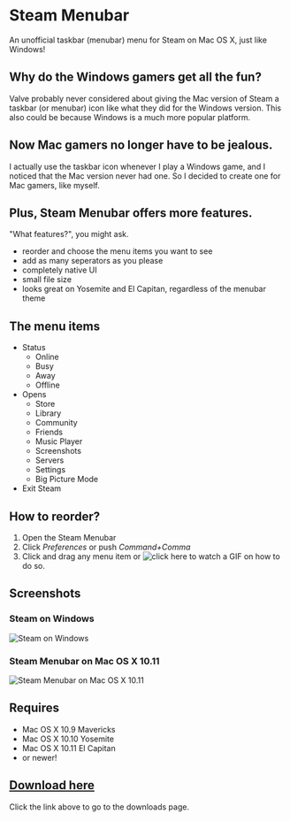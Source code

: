 # Steam Menubar
An unofficial taskbar (menubar) menu for Steam on Mac OS X, just like Windows!

## Why do the Windows gamers get all the fun?
Valve probably never considered about giving the Mac version of Steam a taskbar (or menubar) icon like what they did for the Windows version. This also could be because Windows is a much more popular platform.

## Now Mac gamers no longer have to be jealous.
I actually use the taskbar icon whenever I play a Windows game, and I noticed that the Mac version never had one. So I decided to create one for Mac gamers, like myself.

## Plus, Steam Menubar offers more features.
"What features?", you might ask.
- reorder and choose the menu items you want to see
- add as many seperators as you please
- completely native UI
- small file size
- looks great on Yosemite and El Capitan, regardless of the menubar theme

## The menu items
- Status
  - Online
  - Busy
  - Away
  - Offline
- Opens
  - Store
  - Library
  - Community
  - Friends
  - Music Player
  - Screenshots
  - Servers
  - Settings
  - Big Picture Mode
- Exit Steam

## How to reorder?
1. Open the Steam Menubar
2. Click *Preferences* or push *Command+Comma*
3. Click and drag any menu item
or ![click here to watch a GIF](http://i.imgur.com/gIGBAcA.gifv) on how to do so.

## Screenshots
### Steam on Windows
![Steam on Windows](http://tac61.weebly.com/uploads/1/3/4/0/13407148/a_orig.png)

### Steam Menubar on Mac OS X 10.11
![Steam Menubar on Mac OS X 10.11](http://tac61.weebly.com/uploads/1/3/4/0/13407148/screen-shot-2016-07-09-at-11-32-41-pm_orig.png)

## Requires
- Mac OS X 10.9 Mavericks
- Mac OS X 10.10 Yosemite
- Mac OS X 10.11 El Capitan
- or newer!

## [Download here](https://github.com/theawesomecoder61/Steam-Menubar/releases)
Click the link above to go to the downloads page.
